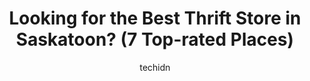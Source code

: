 ---
layout: ampstory
image: https://i0.wp.com/www.auto.or.id/wp-content/uploads/2023/06/mission-thrift-store-0-saskatoon-1686324714.jpeg?resize=640,853
author: techidn
featured: false
description: Saskatoon, Saskatchewan, Canada is a haven for Thrift Store enthusiasts, boasting an impressive array of 7 top-notch establishments. Whether youre a seasoned connoisseur or simply curious t
title: Looking for the Best Thrift Store in Saskatoon? (7 Top-rated Places)
cover:
   title: Looking for the Best Thrift Store in Saskatoon? (7 Top-rated Places)
   subtitle: AUTO.OR.ID
   background: https://www.auto.or.id/wp-content/uploads/2023/06/mission-thrift-store-0-saskatoon-1686324714.jpeg

pages: 
 - layout: thirds
   top: <h1>#1 Value Village</h1>
   bottom: "<p>Value village is a place where you can get most households and clothing items. Although there seems to be a price hike as most of their clothing items are a bit pricey fo</p>"
   background: https://www.auto.or.id/wp-content/uploads/2023/06/mission-thrift-store-1-saskatoon-1686324715.jpeg
   backgroundblur: true
 - layout: thirds
   top: <h1>#2 Habitat Saskatchewan Saskatoon ReStore</h1>
   bottom: "<p>122 Avenue D S, Saskatoon, SK S7M 1P7, Canada</p>"
   background: https://www.auto.or.id/wp-content/uploads/2023/06/mission-thrift-store-2-saskatoon-1686324716.jpeg
   cta:
      link: https://www.auto.or.id/looking-for-the-best-thrift-store-in-saskatoon-7-top-rated-places/
      text: Looking for the Best Thrift Store in Saskatoon? (7 Top-rated Places)
 - layout: thirds
   top: <h1>#3 The Salvation Army Thrift Store</h1>
   bottom: "<p>410 42nd A St E, Saskatoon, SK S7K 0V3, Canada</p>"
   background: https://images.unsplash.com/photo-1586158775613-8c3ee053acbe?ixlib=rb-4.0.3&ixid=MnwxMjA3fDB8MHxwaG90by1wYWdlfHx8fGVufDB8fHx8&auto=format&fit=crop&w=640&h=853&q=80
   cta:
      link: https://www.auto.or.id/looking-for-the-best-thrift-store-in-saskatoon-7-top-rated-places/
      text: Looking for the Best Thrift Store in Saskatoon? (7 Top-rated Places)
 - layout: thirds
   top: <h1>#4 Cashopolis Saskatoon</h1>
   bottom: "<p>1521 Idylwyld Dr N, Saskatoon, SK S7L 1A9, Canada</p>"
   background: https://images.unsplash.com/photo-1639927665333-f658d65ef32a?ixlib=rb-4.0.3&ixid=MnwxMjA3fDB8MHxwaG90by1wYWdlfHx8fGVufDB8fHx8&auto=format&fit=crop&w=640&h=853&q=80
   cta:
      link: https://www.auto.or.id/looking-for-the-best-thrift-store-in-saskatoon-7-top-rated-places/
      text: Looking for the Best Thrift Store in Saskatoon? (7 Top-rated Places)
 - layout: thirds
   top: <h1>#5 Village Green Thrift Shop</h1>
   bottom: "<p>60 33 St E, Saskatoon, SK S7K 1V3, Canada</p>"
   background: https://images.unsplash.com/photo-1536593053730-495056b74a05?ixlib=rb-4.0.3&ixid=MnwxMjA3fDB8MHxwaG90by1wYWdlfHx8fGVufDB8fHx8&auto=format&fit=crop&w=640&h=853&q=80
   cta:
      link: https://www.auto.or.id/looking-for-the-best-thrift-store-in-saskatoon-7-top-rated-places/
      text: Looking for the Best Thrift Store in Saskatoon? (7 Top-rated Places)
 - layout: thirds
   top: <h1>#6 Mission Thrift Store</h1>
   bottom: "<p>810 Circle Dr E Unit 102, Saskatoon, SK S7K 3T8, Canada</p>"
   background: https://images.unsplash.com/photo-1542728212-aca4817f0610?ixlib=rb-4.0.3&ixid=MnwxMjA3fDB8MHxwaG90by1wYWdlfHx8fGVufDB8fHx8&auto=format&fit=crop&w=640&h=853&q=80
   cta:
      link: https://www.auto.or.id/looking-for-the-best-thrift-store-in-saskatoon-7-top-rated-places/
      text: Looking for the Best Thrift Store in Saskatoon? (7 Top-rated Places)
 - layout: thirds
   top: <h1>#7 Better Off Duds</h1>
   bottom: "<p>510A 33rd St W, Saskatoon, SK S7L 0V8, Canada</p>"
   background: https://images.unsplash.com/photo-1636325779858-2e355e25f9af?ixlib=rb-4.0.3&ixid=MnwxMjA3fDB8MHxwaG90by1wYWdlfHx8fGVufDB8fHx8&auto=format&fit=crop&w=640&h=853&q=80
   cta:
      link: https://www.auto.or.id/looking-for-the-best-thrift-store-in-saskatoon-7-top-rated-places/
      text: Looking for the Best Thrift Store in Saskatoon? (7 Top-rated Places)
 - layout: thirds
   middle: Continue reading...
   background: https://images.unsplash.com/photo-1623564493084-50c8274cf115?ixlib=rb-4.0.3&ixid=MnwxMjA3fDB8MHxwaG90by1wYWdlfHx8fGVufDB8fHx8&auto=format&fit=crop&w=640&h=853&q=80
   cta:
      link: https://www.auto.or.id/looking-for-the-best-thrift-store-in-saskatoon-7-top-rated-places/
      text: Looking for the Best Thrift Store in Saskatoon? (7 Top-rated Places)

---